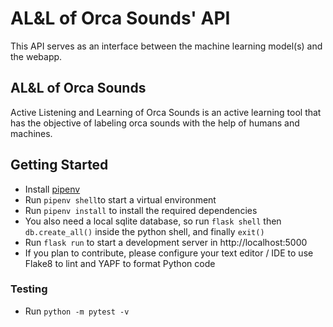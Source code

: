 # AL&L of Orca Sounds' API

This API serves as an interface between the machine learning model(s) and the webapp.

## AL&L of Orca Sounds

Active Listening and Learning of Orca Sounds is an active learning tool that has the objective of labeling orca sounds with the help of humans and machines.

## Getting Started

-   Install [pipenv](https://pypi.org/project/pipenv/)
-   Run `pipenv shell`to start a virtual environment
-   Run `pipenv install` to install the required dependencies
-   You also need a local sqlite database, so run `flask shell` then `db.create_all()` inside the python shell, and finally `exit()`
-   Run `flask run` to start a development server in http://localhost:5000
-   If you plan to contribute, please configure your text editor / IDE to use Flake8 to lint and YAPF to format Python code

### Testing

-   Run `python -m pytest -v`
